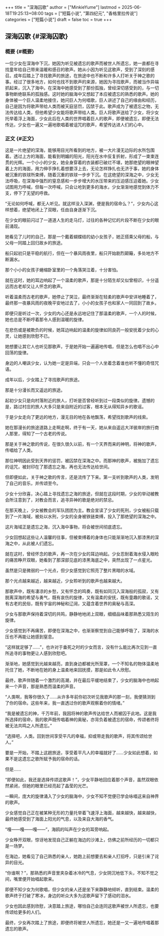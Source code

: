 +++
title = "深海囚歌"
author = ["MinkieYume"]
lastmod = 2025-06-18T19:25:13+08:00
tags = ["短篇小说", "第四纪元", "香格里拉传说"]
categories = ["短篇小说"]
draft = false
toc = true
+++

## 深海囚歌 {#深海囚歌}


### 概要 {#概要}

一位少女在深海中下沉，她因为听见被遗忘的歌声而被世人所遗忘，她一直都在寻找童年给自己带来温暖和感召的歌声。她从小因为听见这歌声，受到了深刻的感召。成年后踏上了寻找歌声的旅途，在旅途中也不断和许多人打听关于神之歌的事。经过了很多地方，如何也找不到歌声的来源，她因为寻找歌声，而被当作异端抓起来，沉入了海中。在深海中她感受到了那份孤独，曾经深切感受到的，与一切事物断绝联系的孤独感。这时她的脑海中又想起了本应被遗忘的熟悉的歌声。她的身体被一个巨人温柔地接住，她问巨人为何唱歌，巨人讲述了自己的缘由和经历，自己是因为将歌声带给人类而被天庭惩罚，囚禁于此。歌声成为了被遗忘之物，无法传达给人类，但他希望少女能将歌声带给人类。巨人将歌声送给了少女，将少女托举着浮上海面，少女此后在人类的世界唱着巨人的歌声，即便被遗忘，即便无法传达，少女也一遍又一遍地歌唱着被诅咒的歌声，希望传达进人们的心中。


### 正文 {#正文}

这是一片绝望的深海，能够用目光所看到的地方，被一大片漫无边际的水所包围着。透过上方的海面，能看到明媚的阳光，阳光在水中反复折射，形成了一束束连贯的光辉。一个小小的少女，她全身穿着的衣装都已破烂不堪，她那绝望的眼神望着上方的海面，用力伸手挣扎着想要浮上去，无论怎样挣扎也无济于事，她的身体被沉重的铁球所束缚，随着沉重的铁球一步步下沉。在这绝望的深海之中，少女无法呼吸，在深海中强烈的窒息感和一步步增大的水压带来的压迫感压迫着她。少女试图用力呼喊，但每一次呼喊，只会让呛到更多的海水，少女渐渐地感觉到体力不支，停下了无望的呼救。

“无论如何呼喊，都无人听见。就这样没入深渊，便是我的宿命么？”，少女内心这样想着，绝望地闭上了双眼，任由自身逐渐下沉。

在少女的眼前闪过了一道道人生的走马灯，过往的各种记忆的片段不断在少女的眼前涌现。

她看见了儿时的自己，那是一个戴着蝴蝶结的幼小女孩子，她正搭乘父母的船，与父母一同踏上回归故乡的旅途。

船只起初只是平稳的航行，但在一个暴风雨夜里，船只开始剧烈颠簸，多处地方不断漏水。

那个小小的女孩子蜷缩卧室里的一个角落哭泣着，十分害怕。

就在这时，她的耳边响起了一个温柔的歌声，那是十分陌生却又似曾相识，十分遥远而古老却又让人怀念的歌声。

听着温柔而古老的歌声，她停止了哭泣，最终渐渐在轻柔的歌声中安详地睡着了，最终那一夜暴风雨的夜晚平安地过去了，小小的女孩子也和家人一同回到了故乡。

即便只是听过一次，少女的内心还是永远地记住了那温柔的歌声，一个人的时候，她也总是不断哼着那令人感到温暖的旋律。

在悲伤或是被欺负的时候，她耳边响起的温柔的旋律如同良药一般安抚着少女的心灵，让她感到欣慰不已。

她想要让其它人也听见那歌声，于是她开始一遍遍地传唱，但是怎么也唱不出心中回荡的旋律。

身边的人嘲讽少女，认为她一定是异端，只会一个人坐着念着谁也听不懂的奇怪咒语。

成年以后，少女踏上了寻找歌声的旅途。

那是十分漫长而又遥远的旅途。

起初少女只是向村落附近的旅人，打听是否曾经听到过一段类似的旋律。遗憾的是，路过村庄的旅人大多只是来自附近的过客，根本无从得知异乡的歌谣。

于是少女走向了更远的地方，漫无目的地在各地飘荡，希望找到歌声的线索。

她在那漫长的旅途道路上走啊走啊，终于有一天，她从来自遥远大洋彼岸的旅行商人那里，得知了一个古老的传说。

那是关于神之歌的传说，在很久很久以前，有一个天界而来的神明，将神的歌声，传唱给了人类。

那位神明因此受到天界的惩罚，被囚禁在深海之中。而那神的歌声，被施加了遗忘的诅咒，被封印在了那遗忘之海，再也无法传达给世间。

但即便如此，关于神之歌的传言，还是流传了下来。第一支听到歌声的人类，发明了自己的音乐，并传颂至今。

少女十分欣喜，决心踏上寻找遗忘之海的旅途，但就在这段时期，少女的举动被教会所注意到了，对教会而言，追寻异神的歌是绝对的禁忌。

在那天晚上，少女被教会的军队团团为主。教会宣读了少女的死刑，少女被船只载到了一片海域，被处以水刑，少女的全身被铁链束缚，投入了那绝望的深海之中。

这片海域正是遗忘之海，沉入海中事物，将会被世间彻底遗忘。

少女回想起这些让人温馨的往事，但被束缚着的身体也只能渐渐地沉入那漆黑的深海之中，从此被人们遗忘。

就在这时，曾经怀念的歌声，再一次在少女的耳边响起。少女忍耐着海水侵入眼睑的痛苦睁开双眼，她看到了那深部见底的漆黑海底之中，突然出现了一点星光。

虽然是只是微弱的一个光点，但少女感觉到它照亮了整片黑暗的水域。

那个光点越来越近，越来越近，少女聆听到的歌声也越来越大。

那歌声中，既有凄凉的乡愁，又有怀念的鸣奏，既有如同沉入深海般的孤寂，又有脱离深海的希望与勇气，既有哀伤的旋律，又有温柔的安抚，既有童趣的歌谣，又有古老的民俗，既有宇宙的神秘和辽阔，又蕴含着世界的奥秘与高深。

少女与那歌声保持着深切的共鸣，静静地地闭上双眼，细细品味着那熟悉又陌生的旋律。

少女感觉到不再痛苦，即便在深海之中，也渐渐察觉到自己能够呼吸了，深海的水压也不再能让她感到窒息。

“这样就足够了……”，也许对于垂死之时的少女而言，没有什么能比再次见到一直所追寻的事物更让人感到欣慰吧。

渐渐地，她感觉到光越来越亮，直到身边都被光所笼罩，一个不知名的物体温柔地托住了她，不断地在她的身上温柔地来回抚摸，那是如此令人欣慰。

最终，歌声伴随着一个激烈的高潮，并在最后平缓地结束了，少女的脑海中也响起来一个声音，那是熟悉而温柔的声音。

“人类啊，我等你很久了……从许多年前你初次听见我歌声的那一刻，我便猜测到了你的宿命。这些年来，我一直透过你的歌声观察着你的情绪。”

“我是被遗忘的神，千万年前，我因将神的歌声传达给世人而被囚于此地。这是我所选择的宿命，我的歌声既传唱着神的奥秘，亦背负着被遗忘的宿命，传颂者终将被无法共鸣之人所遗忘。”

“选择吧，人类。回到世间享受平凡的幸福，抑或带走我的歌声，将其传颂给世人。”

要是一开始，不踏上这趟旅途，享受着平凡人的幸福就好了……少女如此想着，如果不是这遗忘之歌所赋予我的宿命的话。

但是……

“即便如此，我还是选择传颂这歌声！”，少女平静地回应着那个声音，虽然双眼依然紧闭，但她的眼里已经亮起了晶莹的光芒。

一瞬间，庞大的旋律涌入了少女的脑海中，少女不知不觉便已学会咏唱这来自神界的歌声。

少女感觉自己正在被某种无形的力量托举着飞速浮上海面，越来越快，越来越快，最终她感受到了海面上阳光的气息，以及来自大海的香气。

“嘎——嘎——嘎——”，海鸥的叫声在少女的耳旁响起。

少女睁开双眼，惊讶地发现自己正躺在海边的沙滩上，仿佛之前所经历的一切都只是一场梦。

在海边，她看见了自己熟悉的亲人，她跑上前想要去和亲人打招呼，只是引来了诧异的目光。

“你谁啊？”，那熟悉的声音里夹杂着冰冷的气息，少女阴沉地低下头，不知不觉之间，嘴里便开始唱起歌来。

即便不知少女为何歌唱，但少女的亲人还是坐下来静静地倾听，直到结束。温柔的歌声终于打破了寒冰，身边的听众大多为这歌声留下了感动的泪水。

少女也因此感到欣慰，决意踏上旅途，哪怕自己会连同这歌声被世人所遗忘，也要传颂给更多的人们。

最终，少女再次踏上了旅途，即便终将被世人所遗忘，她还是一又一遍地传唱着那遗忘的歌声。
